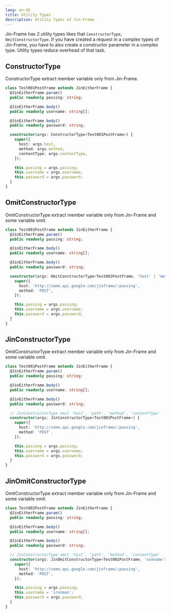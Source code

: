 ```yaml
---
lang: en-US
title: Utility Types
description: Utility Types of Jin-Frame
---
```


Jin-Frame has 2 utility types likes that `ConstructorType`, `OmitConstructorType`. If you have created a request in a complex types of Jin-Frame, you have to also create a constructor parameter in a complex type. Utility types reduce overhead of that task.

## ConstructorType

ConstructorType extract member variable only from Jin-Frame.

```ts
class Test001PostFrame extends JinEitherFrame {
  @JinEitherFrame.param()
  public readonly passing: string;

  @JinEitherFrame.body()
  public readonly username: string[];

  @JinEitherFrame.body()
  public readonly password: string;

  constructor(args: ConstructorType<Test001PostFrame>) {
    super({
      host: args.host,
      method: args.method,
      contentType: args.contentType,
    });

    this.passing = args.passing;
    this.username = args.username;
    this.password = args.password;
  }
}
```

## OmitConstructorType

OmitConstructorType extract member variable only from Jin-Frame and some variable omit.

```ts
class Test001PostFrame extends JinEitherFrame {
  @JinEitherFrame.param()
  public readonly passing: string;

  @JinEitherFrame.body()
  public readonly username: string[];

  @JinEitherFrame.body()
  public readonly password: string;

  constructor(args: OmitConstructorType<Test001PostFrame, 'host' | 'method' | 'contentType'>) {
    super({
      host: 'http://some.api.google.com/jinframe/:passing',
      method: 'POST',
    });

    this.passing = args.passing;
    this.username = args.username;
    this.password = args.password;
  }
}
```

## JinConstructorType

OmitConstructorType extract member variable only from Jin-Frame and some variable omit.

```ts
class Test001PostFrame extends JinEitherFrame {
  @JinEitherFrame.param()
  public readonly passing: string;

  @JinEitherFrame.body()
  public readonly username: string[];

  @JinEitherFrame.body()
  public readonly password: string;

  // JinConstructorType omit 'host', 'path', 'method', 'contentType'
  constructor(args: JinConstructorType<Test001PostFrame>) {
    super({
      host: 'http://some.api.google.com/jinframe/:passing',
      method: 'POST',
    });

    this.passing = args.passing;
    this.username = args.username;
    this.password = args.password;
  }
}
```

## JinOmitConstructorType

OmitConstructorType extract member variable only from Jin-Frame and some variable omit.

```ts
class Test001PostFrame extends JinEitherFrame {
  @JinEitherFrame.param()
  public readonly passing: string;

  @JinEitherFrame.body()
  public readonly username: string[];

  @JinEitherFrame.body()
  public readonly password: string;

  // JinConstructorType omit 'host', 'path', 'method', 'contentType'
  constructor(args: JinOmitConstructorType<Test001PostFrame, 'usename'>) {
    super({
      host: 'http://some.api.google.com/jinframe/:passing',
      method: 'POST',
    });

    this.passing = args.passing;
    this.username = 'ironman';
    this.password = args.password;
  }
}
```
